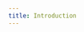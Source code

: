 ```yaml
---
title: Introduction
---
```


<Stack class="grid-flow-col auto-cols-max gap-1">
    <PackagistShield package="myparcelnl/sdk" />
    <GitHubShield repo="myparcelnl/sdk" link="issues" />
    <GitHubShield repo="myparcelnl/sdk" link="pulls" />
</Stack>
